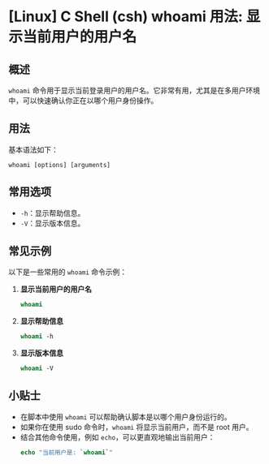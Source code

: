 # [Linux] C Shell (csh) whoami 用法: 显示当前用户的用户名

## 概述
`whoami` 命令用于显示当前登录用户的用户名。它非常有用，尤其是在多用户环境中，可以快速确认你正在以哪个用户身份操作。

## 用法
基本语法如下：
```
whoami [options] [arguments]
```

## 常用选项
- `-h`：显示帮助信息。
- `-V`：显示版本信息。

## 常见示例
以下是一些常用的 `whoami` 命令示例：

1. **显示当前用户的用户名**
   ```csh
   whoami
   ```

2. **显示帮助信息**
   ```csh
   whoami -h
   ```

3. **显示版本信息**
   ```csh
   whoami -V
   ```

## 小贴士
- 在脚本中使用 `whoami` 可以帮助确认脚本是以哪个用户身份运行的。
- 如果你在使用 sudo 命令时，`whoami` 将显示当前用户，而不是 root 用户。
- 结合其他命令使用，例如 `echo`，可以更直观地输出当前用户：
   ```csh
   echo "当前用户是: `whoami`"
   ```